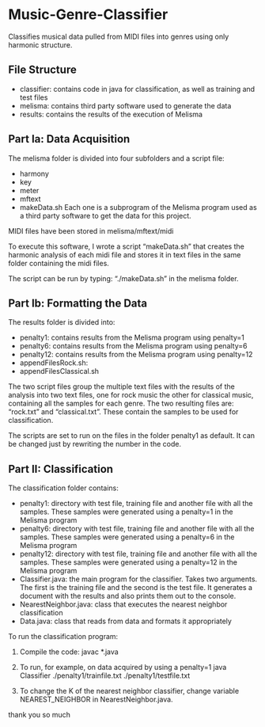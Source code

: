 Music-Genre-Classifier
======================

Classifies musical data pulled from MIDI files into genres using only harmonic structure.

File Structure
-------
* classifier: contains code in java for classification, as well as training and test files
* melisma: contains third party software used to generate the data
* results: contains the results of the execution of Melisma


Part Ia: Data Acquisition
-------
The melisma folder is divided into four subfolders and a script file:
 * harmony
 * key
 * meter
 * mftext
 * makeData.sh
Each one is a subprogram of the Melisma program used as a third party software to get the data for this project. 

MIDI files have been stored in melisma/mftext/midi

To execute this software, I wrote a script “makeData.sh” that creates the harmonic analysis of each midi file and stores it in text files in the same folder containing the midi files. 

The script can be run by typing: “./makeData.sh” in the melisma folder. 

Part Ib: Formatting the Data
-------
The results folder is divided into:
 * penalty1: contains results from the Melisma program using penalty=1
 * penalty6: contains results from the Melisma program using penalty=6
 * penalty12: contains results from the Melisma program using penalty=12
 * appendFilesRock.sh: 
 * appendFilesClassical.sh

The two script files group the multiple text files with the results of the analysis into two text files, one for rock music the other for classical music, containing all the samples for each genre. 
The two resulting files are: “rock.txt” and “classical.txt”. These contain the samples to be used for classification. 

The scripts are set to run on the files in the folder penalty1 as default. It can be changed just by rewriting the number in the code. 

Part II: Classification
-------
The classification folder contains:
 * penalty1: directory with test file, training file and another file with all the samples. These samples were generated using a penalty=1 in the Melisma program
 * penalty6: directory with test file, training file and another file with all the samples. These samples were generated using a penalty=6 in the Melisma program
 * penalty12: directory with test file, training file and another file with all the samples. These samples were generated using a penalty=12 in the Melisma program
 * Classifier.java: the main program for the classifier. Takes two arguments. The first is the training file and the second is the test file. It generates a document with the results and also prints them out to the console. 
 * NearestNeighbor.java: class that executes the nearest neighbor classification
 * Data.java: class that reads from data and formats it appropriately

To run the classification program:
1) Compile the code: 
    javac *.java

2) To run, for example, on data acquired by using a penalty=1
    java Classifier ./penalty1/trainfile.txt ./penalty1/testfile.txt

3) To change the K of the nearest neighbor classifier, change variable NEAREST_NEIGHBOR in NearestNeighbor.java. 

thank you so much

